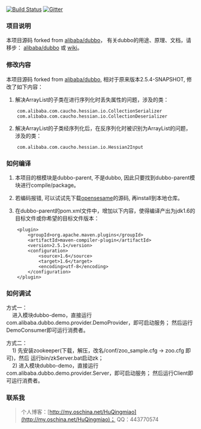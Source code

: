 [![Build Status](https://travis-ci.org/alibaba/dubbo.svg?branch=master)](https://travis-ci.org/alibaba/dubbo) [![Gitter](https://badges.gitter.im/alibaba/dubbo.svg)](https://gitter.im/alibaba/dubbo?utm_source=badge&utm_medium=badge&utm_campaign=pr-badge)

### 项目说明

本项目源码 forked from [alibaba/dubbo](https://github.com/alibaba/dubbo)， 有关dubbo的用途、原理、文档，请移步：
[alibaba/dubbo](https://github.com/alibaba/dubbo) 或 [wiki](https://github.com/alibaba/dubbo/wiki)。


### 修改内容

本项目源码 forked from [alibaba/dubbo](https://github.com/alibaba/dubbo), 相对于原来版本2.5.4-SNAPSHOT, 修改了如下内容：

1) 解决ArrayList的子类在进行序列化时丢失属性的问题，涉及的类：
```
    com.alibaba.com.caucho.hessian.io.CollectionSerializer
    com.alibaba.com.caucho.hessian.io.CollectionDeserializer
```

2) 解决ArrayList的子类经序列化后，在反序列化时被识别为ArrayList的问题，涉及的类：
```
    com.alibaba.com.caucho.hessian.io.Hessian2Input
```


### 如何编译
1) 本项目的根模块是dubbo-parent, 不是dubbo, 因此只要找到dubbo-parent模块进行compile/package。

2) 若编码报错, 可以试试先下载[opensesame](https://github.com/alibaba/opensesame.git)的源码, 再install到本地仓库。

3) 在dubbo-parent的pom.xml文件中，增加以下内容，使得编译产出为jdk1.6的目标文件或你希望的目标文件版本：
```
	<plugin>
		<groupId>org.apache.maven.plugins</groupId>
		<artifactId>maven-compiler-plugin</artifactId>
		<version>2.5.1</version>
		<configuration>
			<source>1.6</source>
			<target>1.6</target>
			<encoding>utf-8</encoding>
		</configuration>
	</plugin>
```

### 如何调试
  方式一：<br/>
&nbsp;&nbsp;&nbsp;&nbsp;进入模块dubbo-demo，直接运行com.alibaba.dubbo.demo.provider.DemoProvider，即可启动服务； 然后运行DemoConsumer即可运行消费者。

  方式二：<br/>
&nbsp;&nbsp;&nbsp;&nbsp;1) 先安装zookeeper(下载，解压，改名/conf/zoo_sample.cfg -> zoo.cfg 即可)，然后 运行bin/zkServer.bat启动zk；<br/>
&nbsp;&nbsp;&nbsp;&nbsp;2) 进入模块dubbo-demo，直接运行com.alibaba.dubbo.demo.provider.Server，即可启动服务； 然后运行Client即可运行消费者。


### 联系我
> 个人博客：[http://my.oschina.net/HuQingmiao](http://my.oschina.net/HuQingmiao)；
> QQ：443770574

